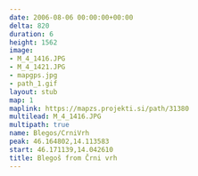 ```yaml
---
date: 2006-08-06 00:00:00+00:00
delta: 820
duration: 6
height: 1562
image:
- M_4_1416.JPG
- M_4_1421.JPG
- mapgps.jpg
- path_1.gif
layout: stub
map: 1
maplink: https://mapzs.projekti.si/path/31380
multilead: M_4_1416.JPG
multipath: true
name: Blegos/CrniVrh
peak: 46.164802,14.113583
start: 46.171139,14.042610
title: Blegoš from Črni vrh
---
```

